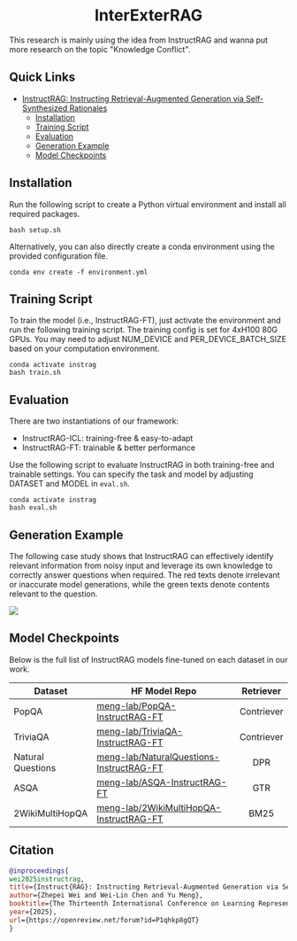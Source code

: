 <h1 align="center">
InterExterRAG 
</h1>

This research is mainly using the idea from InstructRAG and wanna put more research on the topic "Knowledge Conflict".

## Quick Links
- [InstructRAG: Instructing Retrieval-Augmented Generation via Self-Synthesized Rationales](#instructrag-key-features)
    - [Installation](#installation)
    - [Training Script](#training-script)
    - [Evaluation](#evaluation)
    - [Generation Example](#generation-example)
    - [Model Checkpoints](#model-checkpoints)

## Installation
Run the following script to create a Python virtual environment and install all required packages.
```shell
bash setup.sh
```

Alternatively, you can also directly create a conda environment using the provided configuration file.

```shell
conda env create -f environment.yml
```

## Training Script
To train the model (i.e., InstructRAG-FT), just activate the environment and run the following training script. The training config is set for 4xH100 80G GPUs. You may need to adjust NUM_DEVICE and PER_DEVICE_BATCH_SIZE based on your computation environment.

```shell
conda activate instrag
bash train.sh
```
## Evaluation
There are two instantiations of our framework:
- InstructRAG-ICL: training-free & easy-to-adapt
- InstructRAG-FT: trainable & better performance

Use the following script to evaluate InstructRAG in both training-free and trainable settings. You can specify the task and model by adjusting DATASET and MODEL in `eval.sh`.

```shell
conda activate instrag
bash eval.sh
```


## Generation Example

The following case study shows that InstructRAG can effectively identify relevant information from noisy input and leverage its own knowledge to correctly answer questions when required. The red texts denote irrelevant or inaccurate model generations, while the green texts denote contents relevant to the question. 

![](https://weizhepei.com/instruct-rag-page/static/images//case_study.png)

## Model Checkpoints
Below is the full list of InstructRAG models fine-tuned on each dataset in our work.

| Dataset | HF Model Repo | Retriever |
|------------------------------|-----------------------------------------------------------------------------------------------------------|:------:|
| PopQA | [meng-lab/PopQA-InstructRAG-FT](https://huggingface.co/meng-lab/PopQA-InstructRAG-FT) | Contriever |
| TriviaQA | [meng-lab/TriviaQA-InstructRAG-FT](https://huggingface.co/meng-lab/TriviaQA-InstructRAG-FT) | Contriever |
| Natural Questions | [meng-lab/NaturalQuestions-InstructRAG-FT](https://huggingface.co/meng-lab/NaturalQuestions-InstructRAG-FT) | DPR |
| ASQA | [meng-lab/ASQA-InstructRAG-FT](https://huggingface.co/meng-lab/ASQA-InstructRAG-FT) | GTR |
| 2WikiMultiHopQA | [meng-lab/2WikiMultiHopQA-InstructRAG-FT](https://huggingface.co/meng-lab/2WikiMultiHopQA-InstructRAG-FT) | BM25 |

## Citation

```bibtex
@inproceedings{
wei2025instructrag,
title={Instruct{RAG}: Instructing Retrieval-Augmented Generation via Self-Synthesized Rationales},
author={Zhepei Wei and Wei-Lin Chen and Yu Meng},
booktitle={The Thirteenth International Conference on Learning Representations},
year={2025},
url={https://openreview.net/forum?id=P1qhkp8gQT}
}
```
